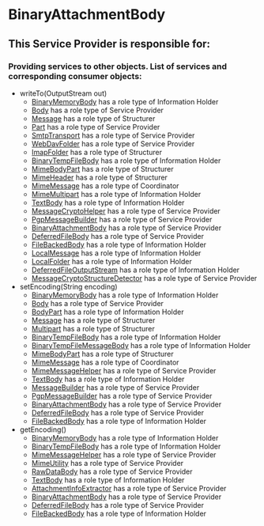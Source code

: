 # BinaryAttachmentBody
## This Service Provider is responsible for:
### Providing services to other objects. List of services and corresponding consumer objects: 
* writeTo(OutputStream out)
	* [BinaryMemoryBody](../InformationHolders/BinaryMemoryBody.md) has a role type of Information Holder
	* [Body](../ServiceProviders/Body.md) has a role type of Service Provider
	* [Message](../Structurers/Message.md) has a role type of Structurer
	* [Part](../ServiceProviders/Part.md) has a role type of Service Provider
	* [SmtpTransport](../ServiceProviders/SmtpTransport.md) has a role type of Service Provider
	* [WebDavFolder](../ServiceProviders/WebDavFolder.md) has a role type of Service Provider
	* [ImapFolder](../Structurers/ImapFolder.md) has a role type of Structurer
	* [BinaryTempFileBody](../InformationHolders/BinaryTempFileBody.md) has a role type of Information Holder
	* [MimeBodyPart](../Structurers/MimeBodyPart.md) has a role type of Structurer
	* [MimeHeader](../Structurers/MimeHeader.md) has a role type of Structurer
	* [MimeMessage](../Coordinators/MimeMessage.md) has a role type of Coordinator
	* [MimeMultipart](../InformationHolders/MimeMultipart.md) has a role type of Information Holder
	* [TextBody](../InformationHolders/TextBody.md) has a role type of Information Holder
	* [MessageCryptoHelper](../ServiceProviders/MessageCryptoHelper.md) has a role type of Service Provider
	* [PgpMessageBuilder](../ServiceProviders/PgpMessageBuilder.md) has a role type of Service Provider
	* [BinaryAttachmentBody](../ServiceProviders/BinaryAttachmentBody.md) has a role type of Service Provider
	* [DeferredFileBody](../ServiceProviders/DeferredFileBody.md) has a role type of Service Provider
	* [FileBackedBody](../InformationHolders/FileBackedBody.md) has a role type of Information Holder
	* [LocalMessage](../InformationHolders/LocalMessage.md) has a role type of Information Holder
	* [LocalFolder](../InformationHolders/LocalFolder.md) has a role type of Information Holder
	* [DeferredFileOutputStream](../InformationHolders/DeferredFileOutputStream.md) has a role type of Information Holder
	* [MessageCryptoStructureDetector](../ServiceProviders/MessageCryptoStructureDetector.md) has a role type of Service Provider
* setEncoding(String encoding)
	* [BinaryMemoryBody](../InformationHolders/BinaryMemoryBody.md) has a role type of Information Holder
	* [Body](../ServiceProviders/Body.md) has a role type of Service Provider
	* [BodyPart](../InformationHolders/BodyPart.md) has a role type of Information Holder
	* [Message](../Structurers/Message.md) has a role type of Structurer
	* [Multipart](../Structurers/Multipart.md) has a role type of Structurer
	* [BinaryTempFileBody](../InformationHolders/BinaryTempFileBody.md) has a role type of Information Holder
	* [BinaryTempFileMessageBody](../InformationHolders/BinaryTempFileMessageBody.md) has a role type of Information Holder
	* [MimeBodyPart](../Structurers/MimeBodyPart.md) has a role type of Structurer
	* [MimeMessage](../Coordinators/MimeMessage.md) has a role type of Coordinator
	* [MimeMessageHelper](../ServiceProviders/MimeMessageHelper.md) has a role type of Service Provider
	* [TextBody](../InformationHolders/TextBody.md) has a role type of Information Holder
	* [MessageBuilder](../ServiceProviders/MessageBuilder.md) has a role type of Service Provider
	* [PgpMessageBuilder](../ServiceProviders/PgpMessageBuilder.md) has a role type of Service Provider
	* [BinaryAttachmentBody](../ServiceProviders/BinaryAttachmentBody.md) has a role type of Service Provider
	* [DeferredFileBody](../ServiceProviders/DeferredFileBody.md) has a role type of Service Provider
	* [FileBackedBody](../InformationHolders/FileBackedBody.md) has a role type of Information Holder
* getEncoding()
	* [BinaryMemoryBody](../InformationHolders/BinaryMemoryBody.md) has a role type of Information Holder
	* [BinaryTempFileBody](../InformationHolders/BinaryTempFileBody.md) has a role type of Information Holder
	* [MimeMessageHelper](../ServiceProviders/MimeMessageHelper.md) has a role type of Service Provider
	* [MimeUtility](../ServiceProviders/MimeUtility.md) has a role type of Service Provider
	* [RawDataBody](../ServiceProviders/RawDataBody.md) has a role type of Service Provider
	* [TextBody](../InformationHolders/TextBody.md) has a role type of Information Holder
	* [AttachmentInfoExtractor](../ServiceProviders/AttachmentInfoExtractor.md) has a role type of Service Provider
	* [BinaryAttachmentBody](../ServiceProviders/BinaryAttachmentBody.md) has a role type of Service Provider
	* [DeferredFileBody](../ServiceProviders/DeferredFileBody.md) has a role type of Service Provider
	* [FileBackedBody](../InformationHolders/FileBackedBody.md) has a role type of Information Holder
